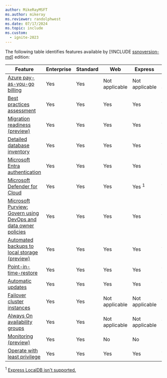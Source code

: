 ```yaml
---
author: MikeRayMSFT
ms.author: mikeray
ms.reviewer: randolphwest
ms.date: 07/17/2024
ms.topic: include
ms.custom:
  - ignite-2023
---
```


The following table identifies features available by [!INCLUDE [ssnoversion-md](../../../includes/ssnoversion-md.md)] edition:

| Feature | Enterprise | Standard | Web | Express | Developer | Evaluation |
| --- | --- | --- | --- | --- | --- | --- |
| [Azure pay-as-you-go billing](../manage-configuration.md) | Yes | Yes | Not applicable | Not applicable | Not applicable | Not applicable |
| [Best practices assessment](../assess.md) | Yes | Yes | Yes | Yes | Yes | Yes |
| [Migration readiness (preview)](../migration-assessment.md) | Yes | Yes | Yes | Yes | Yes | Yes |
| [Detailed database inventory](../view-databases.md#inventory-databases) | Yes | Yes | Yes | Yes | Yes | Yes |
| [Microsoft Entra authentication](../../../relational-databases/security/authentication-access/azure-ad-authentication-sql-server-overview.md) | Yes | Yes | Yes | Yes | Yes | Yes |
| [Microsoft Defender for Cloud](/azure/defender-for-cloud/defender-for-sql-usage) | Yes | Yes | Yes | Yes <sup>1</sup> | Yes | Yes |
| [Microsoft Purview: Govern using DevOps and data owner policies](/azure/purview/tutorial-register-scan-on-premises-sql-server) | Yes | Yes | Yes | Yes | Yes | Yes |
| [Automated backups to local storage (preview)](../backup-local.md) | Yes | Yes | Yes | Yes | Yes | Yes |
| [Point-in-time-restore](../point-in-time-restore.md) | Yes | Yes | Yes | Yes | Yes | Yes |
| [Automatic updates](../update.md) | Yes | Yes | Yes | Yes | Yes | Yes |
| [Failover cluster instances](../support-for-fci.md) | Yes | Yes | Not applicable | Not applicable | Yes | Not applicable |
| [Always On availability groups](../manage-availability-group.md) | Yes | Yes | Not applicable | Not applicable | Yes | Not applicable |
| [Monitoring (preview)](../sql-monitoring.md) | Yes | Yes | No | No | No | No |
| [Operate with least privilege](../configure-least-privilege.md) | Yes | Yes | Yes | Yes | Yes | Yes |

<sup>1</sup> [Express LocalDB isn't supported.](/azure/purview/register-scan-on-premises-sql-server#supported-capabilities)
